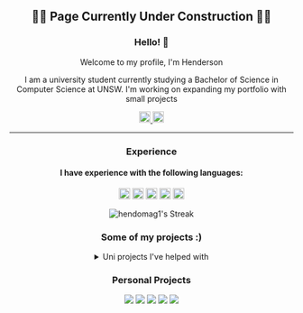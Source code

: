<div align="center">
  <h2>🚧🚧 Page Currently Under Construction 🚧🚧</h2>
  <h3>Hello! 👋</h3>
  <p>Welcome to my profile, I'm Henderson</p>
  <p>I am a university student currently studying a Bachelor of Science in Computer Science at UNSW. I'm working on expanding my portfolio with small projects</p>

  <a href="https://www.linkedin.com/in/henderson-magill-6a9b80251/">
    <img src="https://img.shields.io/badge/-Henderson%20Magill-blue?logo=linkedin&style=flat-square" style="height: 20px;">
    </a>
  <a href="https://github.com/hendomag1">
    <img src="https://raw.githubusercontent.com/jmnote/z-icons/master/88x31/github.png" style="height: 20px;">
  </a>
</div>

---

<div align="center">
<h3> Experience </h3>

<h4>I have experience with the following languages:</h4>

<code><img height="20" src="https://raw.githubusercontent.com/jmnote/z-icons/master/svg/javascript.svg"></code>
<code><img height="20" src="https://raw.githubusercontent.com/jmnote/z-icons/master/svg/python.svg"></code>
<code><img height="20" src="https://raw.githubusercontent.com/jmnote/z-icons/master/svg/java.svg"></code>
<code><img height="20" src="https://raw.githubusercontent.com/jmnote/z-icons/master/svg/c.svg"></code>
<code><img height="20" src="https://raw.githubusercontent.com/jmnote/z-icons/master/svg/cpp.svg"></code>

![hendomag1's Streak](https://github-readme-streak-stats.herokuapp.com/?user=hendomag1&theme=tokyonight&hide_border=true)

### Some of my projects :)

<details>
<summary>Uni projects I've helped with</summary>

</details>

<h3>Personal Projects</h3>
<a href="https://github.com/hendomag1/todo-app-v2"><img src="https://gh-card.dev/repos/hendomag1/todo-app-v2.svg"></a>
<a href="https://github.com/hendomag1/Translator-Extension"><img src="https://gh-card.dev/repos/hendomag1/Translator-Extension.svg"></a>
<a href="https://github.com/hendomag1/Wikipedia-Searcher"><img src="https://gh-card.dev/repos/hendomag1/Wikipedia-Searcher.svg"></a>
<a href="https://github.com/hendomag1/Quiz-Game"><img src="https://gh-card.dev/repos/hendomag1/Quiz-Game.svg"></a>
<a href="https://github.com/hendomag1/Sudoku-Solver"><img src="https://gh-card.dev/repos/hendomag1/Sudoku-Solver.svg"></a>

</div>
